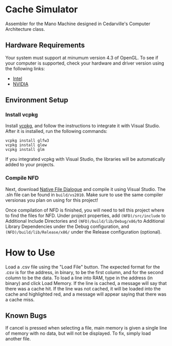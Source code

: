 # Cache Simulator
Assembler for the Mano Machine designed in Cedarville's Computer Architecture class.

## Hardware Requirements
Your system must support at minumum version 4.3 of OpenGL. To see if your computer is supported, check your hardware and driver version using the following links:
 - [Intel](https://www.intel.com/content/www/us/en/support/articles/000005524/graphics.html)
 - [NVIDIA](https://developer.nvidia.com/opengl-driver)

## Environment Setup
### Install vcpkg
Install [vcpkg](https://github.com/microsoft/vcpkg), and follow the instructions to integrate it with Visual Studio. After it is installed, run the following commands:
```
vcpkg install glfw3
vcpkg install glew
vcpkg install glm
```

If you integrated vcpkg with Visual Studio, the libraries will be automatically added to your projects. 

### Compile NFD
Next, download [Native File Dialogue](https://github.com/mlabbe/nativefiledialog) and compile it using Visual Studio. The .sln file can be found in `build/vs2010`. 
Make sure to use the same compiler versionas you plan on using for this project!

Once compilation of NFD is finished, you will need to tell this project where to find the files for NFD. Under project properties, add `(NFD)/src/include` to
Additional Include Directories and `(NFD)/build/lib/Debug/x86/`to Additional Library Dependencies under the Debug configuration, and `(NFD)/build/lib/Release/x86/` under
the Release configuration (optional).

# How to Use
Load a .csv file using the "Load File" button. The expected format for the .csv is for the address, in binary, to be the first column, and for the second column to be the data. 
To load a line into RAM, type in the address (in binary) and click Load Memory. If the line is cached, a message will say that there was a cache hit. If the line was not cached,
it will be loaded into the cache and highlighted red, and a message will appear saying that there was a cache miss.

## Known Bugs
If cancel is pressed when selecting a file, main memory is given a single line of memory with no data, but will not be displayed. To fix, simply load another file.
